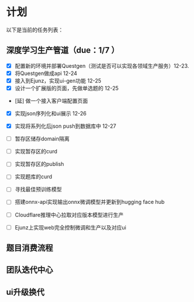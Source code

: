 # 计划

以下是当前的任务列表：

## 深度学习生产管道（due：1/7 ）
- [x] 配置新的环境并部署Questgen（测试是否可以实现各领域生产服务）12-23.
- [x] 将Questgen做成api 12-24
- [x] 接入到Ejunz，实现ui-gen功能 12-25
- [x] 设计一个扩展版的页面，先做单选题的 12-25
- [延] 做一个接入客户端配置页面
- [x] 实现json序列化和ui展示 12-26
- [x] 实现将系列化后json push到数据库中 12-27
- [ ] 暂存区储存domain隔离
- [ ] 实现暂存区的curd
- [ ] 实现暂存区的publish
- [ ] 实现题库的curd




- [ ] 寻找最佳预训练模型
- [ ] 搭建onnx-api实现输出onnx微调模型并更新到hugging face hub
- [ ] Cloudflare推理中心拉取对应版本模型进行生产
- [ ] Ejunz上实现web完全控制微调和生产以及对应ui

## 题目消费流程

## 团队迭代中心

## ui升级换代
